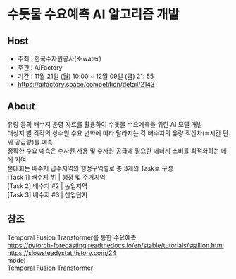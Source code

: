 # 수돗물 수요예측 AI 알고리즘 개발

## Host
- 주최 : 한국수자원공사(K-water)
- 주관 : AIFactory
- 기간 : 11월 21일 (월) 10:00 ~ 12월 09일 (금) 21: 55
- https://aifactory.space/competition/detail/2143

## About
유량 등의 배수지 운영 자료를 활용하여 수돗물 수요예측을 위한 AI 모델 개발    
대상지 별 각각의 상수원 수요 변화에 따라 달라지는 각 배수지의 유량 적산차(≒시간 단위 공급량)를 예측  
정확한 수요 예측은 수자원 사용 및 수자원 공급에 필요한 에너지 소비를 최적화하는 데에 기여  
본대회는 배수지 급수지역의 행정구역별로 총 3개의 Task로 구성  
[Task 1] 배수지 #1 | 행정 및 주거지역  
[Task 2] 배수지 #2 | 농업지역  
[Task 3] 배수지 #3 | 산업단지  
  
## 참조
Temporal Fusion Transformer를 통한 수요예측  
https://pytorch-forecasting.readthedocs.io/en/stable/tutorials/stallion.html
https://slowsteadystat.tistory.com/24  
model  
[Temporal Fusion Transformer](https://www.google.com/search?q=Temporal+Fusion+Transformer&biw=1920&bih=929&ei=siJ7Y7nkD4up-Qa835SYAg&ved=0ahUKEwi5hbKx2r77AhWLVN4KHbwvBSMQ4dUDCA8&uact=5&oq=Temporal+Fusion+Transformer&gs_lcp=Cgxnd3Mtd2l6LXNlcnAQAzIFCAAQgAQyBQgAEIAEMgUIABCABDIFCAAQgAQyBQgAEIAEMgUIABCABDIFCAAQgAQyBQgAEIAEMgUIABCABDIFCAAQgAQ6CggAEEcQ1gQQsANKBAhBGABKBAhGGABQywRY0AZgkAloAXABeACAAXqIAcgCkgEDMC4zmAEAoAEByAEKwAEB&sclient=gws-wiz-serp)